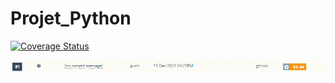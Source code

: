 # Projet_Python

[![Coverage Status](https://coveralls.io/repos/github/Clementbgn/Projet_Python/badge.svg?branch=main)](https://coveralls.io/github/Clementbgn/Projet_Python?branch=main)

![alt text](doc/Coverage.png)